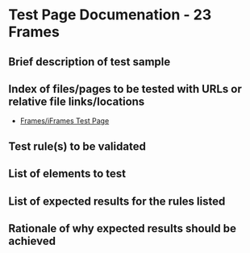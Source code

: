 # Test Page Documenation - 23 Frames
## Brief description of test sample

## Index of files/pages to be tested with URLs or relative file links/locations
* [Frames/iFrames Test Page](Frame_iFrameTestPage.html)

## Test rule(s) to be validated

## List of elements to test

## List of expected results for the rules listed

## Rationale of why expected results should be achieved
